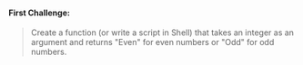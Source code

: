 #### First Challenge:
> Create a function (or write a script in Shell) that takes an integer as an argument and returns "Even" for even numbers or "Odd" for odd numbers.